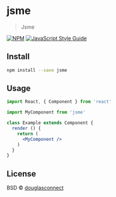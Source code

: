# jsme

> Jsme

[![NPM](https://img.shields.io/npm/v/jsme.svg)](https://www.npmjs.com/package/jsme) [![JavaScript Style Guide](https://img.shields.io/badge/code_style-standard-brightgreen.svg)](https://standardjs.com)

## Install

```bash
npm install --save jsme
```

## Usage

```jsx
import React, { Component } from 'react'

import MyComponent from 'jsme'

class Example extends Component {
  render () {
    return (
      <MyComponent />
    )
  }
}
```

## License

BSD © [douglasconnect](https://github.com/douglasconnect)
